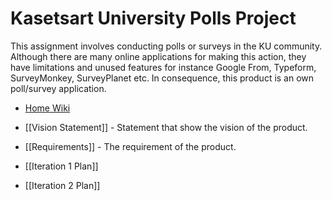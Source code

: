 # Kasetsart University Polls Project

This assignment involves conducting polls or surveys in the KU community. Although there are many online applications for making this action, they have limitations and unused features for instance Google From, Typeform, SurveyMonkey, SurveyPlanet etc. In consequence, this product is an own poll/survey application.

* [Home Wiki](../../wiki/home)

* [[Vision Statement]] - Statement that show the vision of the product.

* [[Requirements]] - The requirement of the product.

* [[Iteration 1 Plan]]

* [[Iteration 2 Plan]]
